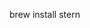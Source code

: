 <!-- https://www.kubernetesbyexample.com/ -->

<!-- https://github.com/wercker/stern -->
brew install stern
